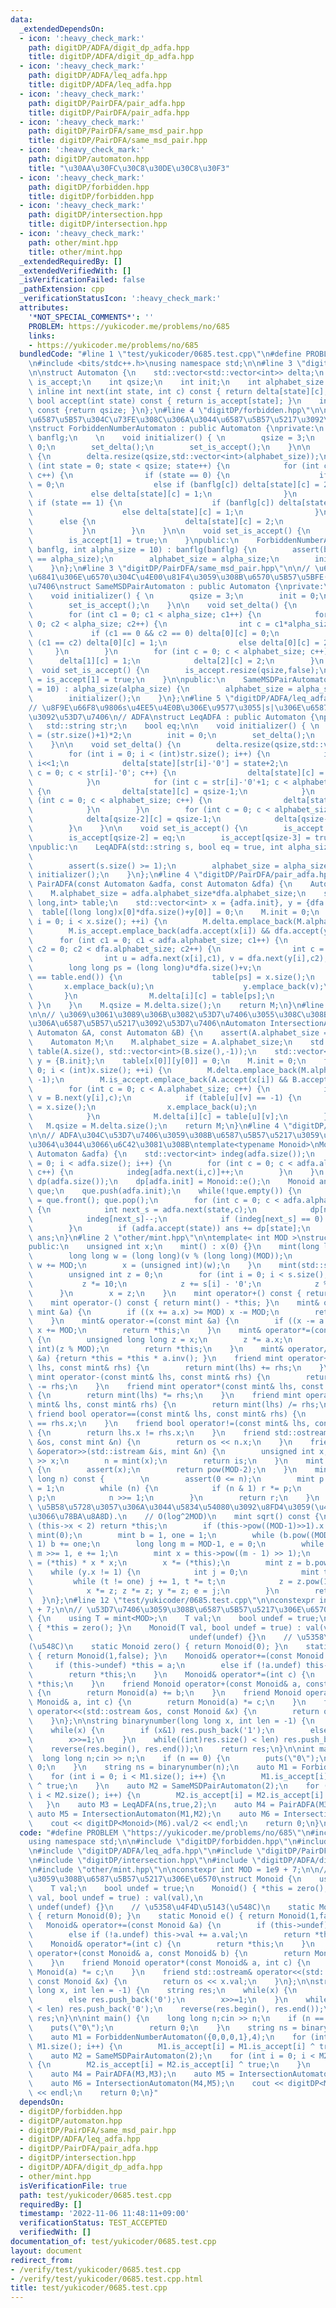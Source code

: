 ```yaml
---
data:
  _extendedDependsOn:
  - icon: ':heavy_check_mark:'
    path: digitDP/ADFA/digit_dp_adfa.hpp
    title: digitDP/ADFA/digit_dp_adfa.hpp
  - icon: ':heavy_check_mark:'
    path: digitDP/ADFA/leq_adfa.hpp
    title: digitDP/ADFA/leq_adfa.hpp
  - icon: ':heavy_check_mark:'
    path: digitDP/PairDFA/pair_adfa.hpp
    title: digitDP/PairDFA/pair_adfa.hpp
  - icon: ':heavy_check_mark:'
    path: digitDP/PairDFA/same_msd_pair.hpp
    title: digitDP/PairDFA/same_msd_pair.hpp
  - icon: ':heavy_check_mark:'
    path: digitDP/automaton.hpp
    title: "\u30AA\u30FC\u30C8\u30DE\u30C8\u30F3"
  - icon: ':heavy_check_mark:'
    path: digitDP/forbidden.hpp
    title: digitDP/forbidden.hpp
  - icon: ':heavy_check_mark:'
    path: digitDP/intersection.hpp
    title: digitDP/intersection.hpp
  - icon: ':heavy_check_mark:'
    path: other/mint.hpp
    title: other/mint.hpp
  _extendedRequiredBy: []
  _extendedVerifiedWith: []
  _isVerificationFailed: false
  _pathExtension: cpp
  _verificationStatusIcon: ':heavy_check_mark:'
  attributes:
    '*NOT_SPECIAL_COMMENTS*': ''
    PROBLEM: https://yukicoder.me/problems/no/685
    links:
    - https://yukicoder.me/problems/no/685
  bundledCode: "#line 1 \"test/yukicoder/0685.test.cpp\"\n#define PROBLEM \"https://yukicoder.me/problems/no/685\"\
    \n#include <bits/stdc++.h>\nusing namespace std;\n\n#line 3 \"digitDP/automaton.hpp\"\
    \n\nstruct Automaton {\n    std::vector<std::vector<int>> delta;\n    std::vector<bool>\
    \ is_accept;\n    int qsize;\n    int init;\n    int alphabet_size = 10;\n   \
    \ inline int next(int state, int c) const { return delta[state][c]; }\n    inline\
    \ bool accept(int state) const { return is_accept[state]; }\n    inline int size()\
    \ const {return qsize; }\n};\n#line 4 \"digitDP/forbidden.hpp\"\n\n// \u3042\u308B\
    \u6587\u5B57\u304C\u73FE\u308C\u306A\u3044\u6587\u5B57\u5217\u3092\u53D7\u7406\
    \nstruct ForbiddenNumberAutomaton : public Automaton {\nprivate:\n    std::vector<bool>\
    \ banflg;\n    \n    void initializer() { \n        qsize = 3;\n        init =\
    \ 0;\n        set_delta();\n        set_is_accept();\n    }\n\n    void set_delta()\
    \ {\n        delta.resize(qsize,std::vector<int>(alphabet_size));\n        for\
    \ (int state = 0; state < qsize; state++) {\n            for (int c = 0; c < alphabet_size;\
    \ c++) {\n                if (state == 0) {\n                    if (c == 0) delta[state][c]\
    \ = 0;\n                    else if (banflg[c]) delta[state][c] = 2;\n       \
    \             else delta[state][c] = 1;\n                }\n                else\
    \ if (state == 1) {\n                    if (banflg[c]) delta[state][c] = 2;\n\
    \                    else delta[state][c] = 1;\n                }\n          \
    \      else {\n                    delta[state][c] = 2;\n                }\n \
    \           }\n        }\n    }\n\n    void set_is_accept() {\n        is_accept.resize(qsize,false);\n\
    \        is_accept[1] = true;\n    }\npublic:\n    ForbiddenNumberAutomaton(std::vector<bool>\
    \ banflg, int alpha_size = 10) : banflg(banflg) {\n        assert(banflg.size()\
    \ == alpha_size);\n        alphabet_size = alpha_size;\n        initializer();\n\
    \    }\n};\n#line 3 \"digitDP/PairDFA/same_msd_pair.hpp\"\n\n// \u6700\u4E0A\u4F4D\
    \u6841\u306E\u6570\u304C\u4E00\u81F4\u3059\u308B\u6570\u5B57\u5BFE(x,y)\u3092\u53D7\
    \u7406\nstruct SameMSDPairAutomaton : public Automaton {\nprivate:\n    int alpha_size;\n\
    \    void initializer() { \n        qsize = 3;\n        init = 0;\n        set_delta();\n\
    \        set_is_accept();\n    }\n\n    void set_delta() {\n        delta.resize(qsize,std::vector<int>(alphabet_size));\n\
    \        for (int c1 = 0; c1 < alpha_size; c1++) {\n            for (int c2 =\
    \ 0; c2 < alpha_size; c2++) {\n                int c = c1*alpha_size+c2;\n   \
    \             if (c1 == 0 && c2 == 0) delta[0][c] = 0;\n                else if\
    \ (c1 == c2) delta[0][c] = 1;\n                else delta[0][c] = 2;\n       \
    \     }\n        }\n        for (int c = 0; c < alphabet_size; c++) {\n      \
    \      delta[1][c] = 1;\n            delta[2][c] = 2;\n        }\n    }\n\n  \
    \  void set_is_accept() {\n        is_accept.resize(qsize,false);\n        is_accept[0]\
    \ = is_accept[1] = true;\n    }\n\npublic:\n    SameMSDPairAutomaton(int alpha_size\
    \ = 10) : alpha_size(alpha_size) {\n        alphabet_size = alpha_size*alpha_size;\n\
    \        initializer();\n    }\n};\n#line 5 \"digitDP/ADFA/leq_adfa.hpp\"\n\n\
    // \u8F9E\u66F8\u9806s\u4EE5\u4E0B\u306E\u9577\u3055|s|\u306E\u6587\u5B57\u5217\
    \u3092\u53D7\u7406\n// ADFA\nstruct LeqADFA : public Automaton {\nprivate:\n \
    \   std::string str;\n    bool eq;\n\n    void initializer() { \n        qsize\
    \ = (str.size()+1)*2;\n        init = 0;\n        set_delta();\n        set_is_accept();\n\
    \    }\n\n    void set_delta() {\n        delta.resize(qsize,std::vector<int>(alphabet_size,0));\n\
    \        for (int i = 0; i < (int)str.size(); i++) {\n            int state =\
    \ i<<1;\n            delta[state][str[i]-'0'] = state+2;\n            for (int\
    \ c = 0; c < str[i]-'0'; c++) {\n                delta[state][c] = state+1;\n\
    \            }\n            for (int c = str[i]-'0'+1; c < alphabet_size; c++)\
    \ {\n                delta[state][c] = qsize-1;\n            }\n            for\
    \ (int c = 0; c < alphabet_size; c++) {\n                delta[state+1][c] = state+3;\n\
    \            }\n        }\n        for (int c = 0; c < alphabet_size; c++) {\n\
    \            delta[qsize-2][c] = qsize-1;\n            delta[qsize-1][c] = qsize-1;\n\
    \        }\n    }\n\n    void set_is_accept() {\n        is_accept.resize(qsize,false);\n\
    \        is_accept[qsize-2] = eq;\n        is_accept[qsize-3] = true;\n    }\n\
    \npublic:\n    LeqADFA(std::string s, bool eq = true, int alpha_size = 10) : str(s),\n\
    \                                                                  eq(eq) {\n\
    \        assert(s.size() >= 1);\n        alphabet_size = alpha_size;\n       \
    \ initializer();\n    }\n};\n#line 4 \"digitDP/PairDFA/pair_adfa.hpp\"\n\nAutomaton\
    \ PairADFA(const Automaton &adfa, const Automaton &dfa) {\n    Automaton M;\n\
    \    M.alphabet_size = adfa.alphabet_size*dfa.alphabet_size;\n    std::unordered_map<long\
    \ long,int> table;\n    std::vector<int> x = {adfa.init}, y = {dfa.init};\n  \
    \  table[(long long)x[0]*dfa.size()+y[0]] = 0;\n    M.init = 0;\n    for (int\
    \ i = 0; i < x.size(); ++i) {\n        M.delta.emplace_back(M.alphabet_size, -1);\n\
    \        M.is_accept.emplace_back(adfa.accept(x[i]) && dfa.accept(y[i]));\n  \
    \      for (int c1 = 0; c1 < adfa.alphabet_size; c1++) {\n            for (int\
    \ c2 = 0; c2 < dfa.alphabet_size; c2++) {\n                int c = c1*dfa.alphabet_size+c2;\n\
    \                int u = adfa.next(x[i],c1), v = dfa.next(y[i],c2);\n        \
    \        long long ps = (long long)u*dfa.size()+v;\n                if (table.find(ps)\
    \ == table.end()) {\n                    table[ps] = x.size();\n             \
    \       x.emplace_back(u);\n                    y.emplace_back(v);\n         \
    \       }\n                M.delta[i][c] = table[ps];\n            }\n       \
    \ }\n    }\n    M.qsize = M.delta.size();\n    return M;\n}\n#line 3 \"digitDP/intersection.hpp\"\
    \n\n// \u3069\u3061\u3089\u306B\u3082\u53D7\u7406\u3055\u308C\u308B\u3088\u3046\
    \u306A\u6587\u5B57\u5217\u3092\u53D7\u7406\nAutomaton IntersectionAutomaton(const\
    \ Automaton &A, const Automaton &B) {\n    assert(A.alphabet_size == B.alphabet_size);\n\
    \    Automaton M;\n    M.alphabet_size = A.alphabet_size;\n    std::vector<std::vector<int>>\
    \ table(A.size(), std::vector<int>(B.size(),-1));\n    std::vector<int> x = {A.init},\
    \ y = {B.init};\n    table[x[0]][y[0]] = 0;\n    M.init = 0;\n    for (int i =\
    \ 0; i < (int)x.size(); ++i) {\n        M.delta.emplace_back(M.alphabet_size,\
    \ -1);\n        M.is_accept.emplace_back(A.accept(x[i]) && B.accept(y[i]));\n\
    \        for (int c = 0; c < A.alphabet_size; c++) {\n            int u = A.next(x[i],c),\
    \ v = B.next(y[i],c);\n            if (table[u][v] == -1) {\n                table[u][v]\
    \ = x.size();\n                x.emplace_back(u);\n                y.emplace_back(v);\n\
    \            }\n            M.delta[i][c] = table[u][v];\n        }\n    }\n \
    \   M.qsize = M.delta.size();\n    return M;\n}\n#line 4 \"digitDP/ADFA/digit_dp_adfa.hpp\"\
    \n\n// ADFA\u304C\u53D7\u7406\u3059\u308B\u6587\u5B57\u5217\u3059\u3079\u3066\u306B\
    \u3064\u3044\u3066\u6C42\u3081\u308B\ntemplate<typename Monoid>\nMonoid digitDP(const\
    \ Automaton &adfa) {\n    std::vector<int> indeg(adfa.size());\n    for (int i\
    \ = 0; i < adfa.size(); i++) {\n        for (int c = 0; c < adfa.alphabet_size;\
    \ c++) {\n            indeg[adfa.next(i,c)]++;\n        }\n    }\n    std::vector<Monoid>\
    \ dp(adfa.size());\n    dp[adfa.init] = Monoid::e();\n    Monoid ans;\n    std::queue<int>\
    \ que;\n    que.push(adfa.init);\n    while(!que.empty()) {\n        int state\
    \ = que.front(); que.pop();\n        for (int c = 0; c < adfa.alphabet_size; c++)\
    \ {\n            int next_s = adfa.next(state,c);\n            dp[next_s] += dp[state]*c;\n\
    \            indeg[next_s]--;\n            if (indeg[next_s] == 0) que.push(next_s);\n\
    \        }\n        if (adfa.accept(state)) ans += dp[state];\n    }\n    return\
    \ ans;\n}\n#line 2 \"other/mint.hpp\"\n\ntemplate< int MOD >\nstruct mint {\n\
    public:\n    unsigned int x;\n    mint() : x(0) {}\n    mint(long long v) {\n\
    \        long long w = (long long)(v % (long long)(MOD));\n        if (w < 0)\
    \ w += MOD;\n        x = (unsigned int)(w);\n    }\n    mint(std::string &s) {\n\
    \        unsigned int z = 0;\n        for (int i = 0; i < s.size(); i++) {\n \
    \           z *= 10;\n            z += s[i] - '0';\n            z %= MOD;\n  \
    \      }\n        x = z;\n    }\n    mint operator+() const { return *this; }\n\
    \    mint operator-() const { return mint() - *this; }\n    mint& operator+=(const\
    \ mint &a) {\n        if ((x += a.x) >= MOD) x -= MOD;\n        return *this;\n\
    \    }\n    mint& operator-=(const mint &a) {\n        if ((x -= a.x) >= MOD)\
    \ x += MOD;\n        return *this;\n    }\n    mint& operator*=(const mint &a)\
    \ {\n        unsigned long long z = x;\n        z *= a.x;\n        x = (unsigned\
    \ int)(z % MOD);\n        return *this;\n    }\n    mint& operator/=(const mint\
    \ &a) {return *this = *this * a.inv(); }\n    friend mint operator+(const mint&\
    \ lhs, const mint& rhs) {\n        return mint(lhs) += rhs;\n    }\n    friend\
    \ mint operator-(const mint& lhs, const mint& rhs) {\n        return mint(lhs)\
    \ -= rhs;\n    }\n    friend mint operator*(const mint& lhs, const mint& rhs)\
    \ {\n        return mint(lhs) *= rhs;\n    }\n    friend mint operator/(const\
    \ mint& lhs, const mint& rhs) {\n        return mint(lhs) /= rhs;\n    }\n   \
    \ friend bool operator==(const mint& lhs, const mint& rhs) {\n        return lhs.x\
    \ == rhs.x;\n    }\n    friend bool operator!=(const mint& lhs, const mint& rhs)\
    \ {\n        return lhs.x != rhs.x;\n    }\n    friend std::ostream& operator<<(std::ostream\
    \ &os, const mint &n) {\n        return os << n.x;\n    }\n    friend std::istream\
    \ &operator>>(std::istream &is, mint &n) {\n        unsigned int x;\n        is\
    \ >> x;\n        n = mint(x);\n        return is;\n    }\n    mint inv() const\
    \ {\n        assert(x);\n        return pow(MOD-2);\n    }\n    mint pow(long\
    \ long n) const {        \n        assert(0 <= n);\n        mint p = *this, r\
    \ = 1;\n        while (n) {\n            if (n & 1) r *= p;\n            p *=\
    \ p;\n            n >>= 1;\n        }\n        return r;\n    }\n    \n    //\
    \ \u5B58\u5728\u3057\u306A\u3044\u5834\u54080\u3092\u8FD4\u3059(\u4E8C\u4E57\u3057\
    \u3066\u78BA\u8A8D).\n    // O(log^2MOD)\n    mint sqrt() const {\n        if\
    \ (this->x < 2) return *this;\n        if (this->pow((MOD-1)>>1).x != 1) return\
    \ mint(0);\n        mint b = 1, one = 1;\n        while (b.pow((MOD-1) >> 1) ==\
    \ 1) b += one;\n        long long m = MOD-1, e = 0;\n        while (m % 2 == 0)\
    \ m >>= 1, e += 1;\n        mint x = this->pow((m - 1) >> 1);\n        mint y\
    \ = (*this) * x * x;\n        x *= (*this);\n        mint z = b.pow(m);\n    \
    \    while (y.x != 1) {\n            int j = 0;\n            mint t = y;\n   \
    \         while (t != one) j += 1, t *= t;\n            z = z.pow(1LL << (e-j-1));\n\
    \            x *= z; z *= z; y *= z; e = j;\n        }\n        return x;\n  \
    \  }\n};\n#line 12 \"test/yukicoder/0685.test.cpp\"\n\nconstexpr int MOD = 1e9\
    \ + 7;\n\n// \u53D7\u7406\u3059\u308B\u6587\u5B57\u5217\u306E\u6570\nstruct Monoid\
    \ {\n    using T = mint<MOD>;\n    T val;\n    bool undef = true;\n    Monoid()\
    \ { *this = zero(); }\n    Monoid(T val, bool undef = true) : val(val),\n    \
    \                                   undef(undef) {}\n    // \u5358\u4F4D\u5143\
    (\u548C)\n    static Monoid zero() { return Monoid(0); }\n    static Monoid e()\
    \ { return Monoid(1,false); }\n    Monoid& operator+=(const Monoid &a) {\n   \
    \     if (this->undef) *this = a;\n        else if (!a.undef) this->val += a.val;\n\
    \        return *this;\n    }\n    Monoid& operator*=(int c) {\n        return\
    \ *this;\n    }\n    friend Monoid operator+(const Monoid& a, const Monoid& b)\
    \ {\n        return Monoid(a) += b;\n    }\n    friend Monoid operator*(const\
    \ Monoid& a, int c) {\n        return Monoid(a) *= c;\n    }\n    friend std::ostream&\
    \ operator<<(std::ostream &os, const Monoid &x) {\n        return os << x.val;\n\
    \    }\n};\n\nstring binarynumber(long long x, int len = -1) {\n    string res;\n\
    \    while(x) {\n        if (x&1) res.push_back('1');\n        else res.push_back('0');\n\
    \        x>>=1;\n    }\n    while((int)res.size() < len) res.push_back('0');\n\
    \    reverse(res.begin(), res.end());\n    return res;\n}\n\nint main() {\n  \
    \  long long n;cin >> n;\n    if (n == 0) {\n        puts(\"0\");\n        return\
    \ 0;\n    }\n    string ns = binarynumber(n);\n    auto M1 = ForbiddenNumberAutomaton({0,0,0,1},4);\n\
    \    for (int i = 0; i < M1.size(); i++) {\n        M1.is_accept[i] = M1.is_accept[i]\
    \ ^ true;\n    }\n    auto M2 = SameMSDPairAutomaton(2);\n    for (int i = 0;\
    \ i < M2.size(); i++) {\n        M2.is_accept[i] = M2.is_accept[i] ^ true;\n \
    \   }\n    auto M3 = LeqADFA(ns,true,2);\n    auto M4 = PairADFA(M3,M3);\n   \
    \ auto M5 = IntersectionAutomaton(M1,M2);\n    auto M6 = IntersectionAutomaton(M4,M5);\n\
    \    cout << digitDP<Monoid>(M6).val/2 << endl;\n    return 0;\n}\n"
  code: "#define PROBLEM \"https://yukicoder.me/problems/no/685\"\n#include <bits/stdc++.h>\n\
    using namespace std;\n\n#include \"digitDP/forbidden.hpp\"\n#include \"digitDP/PairDFA/same_msd_pair.hpp\"\
    \n#include \"digitDP/ADFA/leq_adfa.hpp\"\n#include \"digitDP/PairDFA/pair_adfa.hpp\"\
    \n#include \"digitDP/intersection.hpp\"\n#include \"digitDP/ADFA/digit_dp_adfa.hpp\"\
    \n#include \"other/mint.hpp\"\n\nconstexpr int MOD = 1e9 + 7;\n\n// \u53D7\u7406\
    \u3059\u308B\u6587\u5B57\u5217\u306E\u6570\nstruct Monoid {\n    using T = mint<MOD>;\n\
    \    T val;\n    bool undef = true;\n    Monoid() { *this = zero(); }\n    Monoid(T\
    \ val, bool undef = true) : val(val),\n                                      \
    \ undef(undef) {}\n    // \u5358\u4F4D\u5143(\u548C)\n    static Monoid zero()\
    \ { return Monoid(0); }\n    static Monoid e() { return Monoid(1,false); }\n \
    \   Monoid& operator+=(const Monoid &a) {\n        if (this->undef) *this = a;\n\
    \        else if (!a.undef) this->val += a.val;\n        return *this;\n    }\n\
    \    Monoid& operator*=(int c) {\n        return *this;\n    }\n    friend Monoid\
    \ operator+(const Monoid& a, const Monoid& b) {\n        return Monoid(a) += b;\n\
    \    }\n    friend Monoid operator*(const Monoid& a, int c) {\n        return\
    \ Monoid(a) *= c;\n    }\n    friend std::ostream& operator<<(std::ostream &os,\
    \ const Monoid &x) {\n        return os << x.val;\n    }\n};\n\nstring binarynumber(long\
    \ long x, int len = -1) {\n    string res;\n    while(x) {\n        if (x&1) res.push_back('1');\n\
    \        else res.push_back('0');\n        x>>=1;\n    }\n    while((int)res.size()\
    \ < len) res.push_back('0');\n    reverse(res.begin(), res.end());\n    return\
    \ res;\n}\n\nint main() {\n    long long n;cin >> n;\n    if (n == 0) {\n    \
    \    puts(\"0\");\n        return 0;\n    }\n    string ns = binarynumber(n);\n\
    \    auto M1 = ForbiddenNumberAutomaton({0,0,0,1},4);\n    for (int i = 0; i <\
    \ M1.size(); i++) {\n        M1.is_accept[i] = M1.is_accept[i] ^ true;\n    }\n\
    \    auto M2 = SameMSDPairAutomaton(2);\n    for (int i = 0; i < M2.size(); i++)\
    \ {\n        M2.is_accept[i] = M2.is_accept[i] ^ true;\n    }\n    auto M3 = LeqADFA(ns,true,2);\n\
    \    auto M4 = PairADFA(M3,M3);\n    auto M5 = IntersectionAutomaton(M1,M2);\n\
    \    auto M6 = IntersectionAutomaton(M4,M5);\n    cout << digitDP<Monoid>(M6).val/2\
    \ << endl;\n    return 0;\n}"
  dependsOn:
  - digitDP/forbidden.hpp
  - digitDP/automaton.hpp
  - digitDP/PairDFA/same_msd_pair.hpp
  - digitDP/ADFA/leq_adfa.hpp
  - digitDP/PairDFA/pair_adfa.hpp
  - digitDP/intersection.hpp
  - digitDP/ADFA/digit_dp_adfa.hpp
  - other/mint.hpp
  isVerificationFile: true
  path: test/yukicoder/0685.test.cpp
  requiredBy: []
  timestamp: '2022-11-06 11:48:11+09:00'
  verificationStatus: TEST_ACCEPTED
  verifiedWith: []
documentation_of: test/yukicoder/0685.test.cpp
layout: document
redirect_from:
- /verify/test/yukicoder/0685.test.cpp
- /verify/test/yukicoder/0685.test.cpp.html
title: test/yukicoder/0685.test.cpp
---
```

